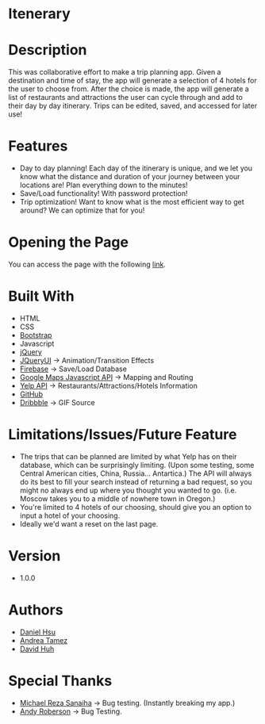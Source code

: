 # Itenerary

# Description
This was collaborative effort to make a trip planning app. Given a destination and time of stay, the app will generate a selection of 4 hotels for the user to choose from. After the choice is made, the app will generate a list of restaurants and attractions the user can cycle through and add to their day by day itinerary. Trips can be edited, saved, and accessed for later use!

# Features
- Day to day planning! Each day of the itinerary is unique, and we let you know what the distance and duration of your journey between your locations are! Plan everything down to the minutes!
- Save/Load functionality! With password protection!
- Trip optimization! Want to know what is the most efficient way to get around? We can optimize that for you!

# Opening the Page
You can access the page with the following [link](https://majorazero.github.io/project-1/).

# Built With
- HTML
- CSS
- [Bootstrap](https://getbootstrap.com/)
- Javascript
- [jQuery](https://jquery.com/)
- [JQueryUI](https://jqueryui.com/) -> Animation/Transition Effects
- [Firebase](https://firebase.google.com/) -> Save/Load Database
- [Google Maps Javascript API](https://developers.google.com/maps/documentation/javascript/tutorial) -> Mapping and Routing
- [Yelp API](https://www.yelp.com/developers/documentation/v3) -> Restaurants/Attractions/Hotels Information
- [GitHub](https://github.com/)
- [Dribbble](https://dribbble.com/) -> GIF Source

# Limitations/Issues/Future Feature
- The trips that can be planned are limited by what Yelp has on their database, which can be surprisingly limiting. (Upon some testing, some Central American cities, China, Russia... Antartica.) The API will always do its best to fill your search instead of returning a bad request, so you might no always end up where you thought you wanted to go. (i.e. Moscow takes you to a middle of nowhere town in Oregon.)
- You're limited to 4 hotels of our choosing, should give you an option to input a hotel of your choosing. 
- Ideally we'd want a reset on the last page.
# Version
- 1.0.0

# Authors
- [Daniel Hsu](https://github.com/majorazero)
- [Andrea Tamez](https://github.com/andreatmez)
- [David Huh](https://github.com/davidmhuh)

# Special Thanks
- [Michael Reza Sanaiha](https://github.com/rezamike) -> Bug testing. (Instantly breaking my app.)
- [Andy Roberson](https://github.com/andyroberson) -> Bug Testing.
